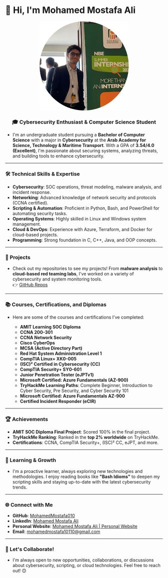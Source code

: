 # 👋 Hi, I'm Mohamed Mostafa Ali

<div align="center">
  <img src="assets/GithubProfileImage.png" alt="Mohamed Mostafa Ali" width="285" />
</div>

 <h3 align="center"><strong>🎓 Cybersecurity Enthusiast & Computer Science Student</strong></h3>

- I'm an undergraduate student pursuing a **Bachelor of Computer Science** with a major in **Cybersecurity** at the **Arab Academy for Science, Technology & Maritime Transport**. With a GPA of **3.54/4.0 (Excellent)**, I'm passionate about securing systems, analyzing threats, and building tools to enhance cybersecurity.

---

### 🛠️ Technical Skills & Expertise

- **Cybersecurity**: SOC operations, threat modeling, malware analysis, and incident response.
- **Networking**: Advanced knowledge of network security and protocols (CCNA certified).
- **Scripting & Automation**: Proficient in Python, Bash, and PowerShell for automating security tasks.
- **Operating Systems**: Highly skilled in Linux and Windows system management.
- **Cloud & DevOps**: Experience with Azure, Terraform, and Docker for cloud-based projects.
- **Programming**: Strong foundation in C, C++, Java, and OOP concepts.

---

### 🚀 Projects

- Check out my repositories to see my projects! From **malware analysis** to **cloud-based red teaming labs**, I've worked on a variety of cybersecurity and system monitoring tools.  
👉 [GitHub Repos](https://github.com/MohamedMostafa010?tab=repositories)

---

### 📚 Courses, Certifications, and Diplomas

- Here are some of the courses and certifications I've completed:

  - **AMIT Learning SOC Diploma**
  - **CCNA 200-301**
  - **CCNA Network Security**
  - **Cisco CyberOps**
  - **MCSA (Active Directory Part)**
  - **Red Hat System Administration Level 1**
  - **CompTIA Linux+ XK0-005**
  - **(ISC)² Certified in Cybersecurity (CC)**
  - **CompTIA Security+ SY0-601**
  - **Junior Penetration Tester (eJPTv1)**
  - **Microsoft Certified: Azure Fundamentals (AZ-900)**
  - **TryHackMe Learning Paths**: Complete Beginner, Introduction to Cyber Security, Pre Security, and Cyber Security 101
  - **Microsoft Certified: Azure Fundamentals AZ-900**
  - **Certified Incident Responder (eCIR)**

---

### 🏆 Achievements

- **AMIT SOC Diploma Final Project**: Scored 100% in the final project.
- **TryHackMe Ranking**: Ranked in the **top 2% worldwide** on TryHackMe.
- **Certifications**: CCNA, CompTIA Security+, (ISC)² CC, eJPT, and more.

---

### 🌱 Learning & Growth

- I'm a proactive learner, always exploring new technologies and methodologies. I enjoy reading books like **"Bash Idioms"** to deepen my scripting skills and staying up-to-date with the latest cybersecurity trends.

---

### 🌐 Connect with Me

- **GitHub**: [MohamedMostafa010](https://github.com/MohamedMostafa010)
- **LinkedIn**: [Mohamed Mostafa Ali](https://www.linkedin.com/in/mohamedmostafaali)
- **Personal Website**: [Mohamed Mostafa Ali | Personal Website](https://mohamedmostafa010.github.io/)
- **Email**: mohamedmostafa10110@gmail.com

---

### 💬 Let's Collaborate!

- I'm always open to new opportunities, collaborations, or discussions about cybersecurity, scripting, or cloud technologies. Feel free to reach out! 😊
